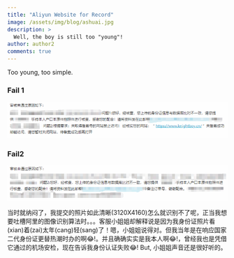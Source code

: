```yaml
---
title: "Aliyun Website for Record"
image: /assets/img/blog/ashuai.jpg
description: >
  Well, the boy is still too "young"!
author: author2
comments: true
---
```


Too young, too simple.

### Fail 1

![Fail1](/assets/img/blog/fail1.png)

### Fail2

![Fail2](/assets/img/blog/fail2.png)

当时就纳闷了，我提交的照片如此清晰(3120X4160)怎么就识别不了呢，正当我想要吐槽阿里的图像识别算法时。。。客服小姐姐却解释说是因为我身份证照片看(xian)着(zai)太年(cang)轻(sang)了！嗯，小姐姐说得对。但我当年是在响应国家二代身份证更替热潮时办的啊:joy:!。并且确确实实是我本人啊:joy:!​，曾经我也是凭借它通过的机场安检，现在告诉我身份认证失败:joy:! But, 小姐姐声音还是很好听的。